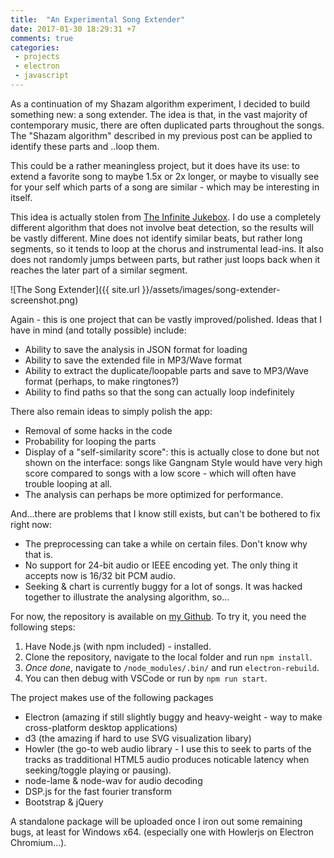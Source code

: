 ```yaml
---
title:  "An Experimental Song Extender"
date: 2017-01-30 18:29:31 +7
comments: true
categories:
 - projects
 - electron
 - javascript
---
```

As a continuation of my Shazam algorithm experiment, I decided to build something new: a song extender. The idea is that, in the vast majority of contemporary music, there are often duplicated parts throughout the songs. The "Shazam algorithm" described in my previous post can be applied to identify these parts and ..loop them.

This could be a rather meaningless project, but it does have its use: to extend a favorite song to maybe 1.5x or 2x longer, or maybe to visually see for your self which parts of a song are similar - which may be interesting in itself.

This idea is actually stolen from [The Infinite Jukebox](http://labs.echonest.com/Uploader/index.html). I do use a completely different algorithm that does not involve beat detection, so the results will be vastly different. Mine does not identify similar beats, but rather long segments, so it tends to loop at the chorus and instrumental lead-ins. It also does not randomly jumps between parts, but rather just loops back when it reaches the later part of a similar segment.

![The Song Extender]({{ site.url }}/assets/images/song-extender-screenshot.png)

Again - this is one project that can be vastly improved/polished. Ideas that I have in mind (and totally possible) include:

- Ability to save the analysis in JSON format for loading
- Ability to save the extended file in MP3/Wave format
- Ability to extract the duplicate/loopable parts and save to MP3/Wave format (perhaps, to make ringtones?)
- Ability to find paths so that the song can actually loop indefinitely

There also remain ideas to simply polish the app:

- Removal of some hacks in the code
- Probability for looping the parts
- Display of a "self-similarity score": this is actually close to done but not shown on the interface: songs like Gangnam Style would have very high score compared to songs with a low score - which will often have trouble looping at all.
- The analysis can perhaps be more optimized for performance.

And...there are problems that I know still exists, but can't be bothered to fix right now:

- The preprocessing can take a while on certain files. Don't know why that is.
- No support for 24-bit audio or IEEE encoding yet. The only thing it accepts now is 16/32 bit PCM audio.
- Seeking & chart is currently buggy for a lot of songs. It was hacked together to illustrate the analysing algorithm, so...

For now, the repository is available on [my Github](https://github.com/luungoc2005/song-extender-electron). To try it, you need the following steps:

1. Have Node.js (with npm included) - installed.
2. Clone the repository, navigate to the local folder and run `npm install`.
3. _Once done_, navigate to `/node_modules/.bin/` and run `electron-rebuild`.
4. You can then debug with VSCode or run by `npm run start`.

The project makes use of the following packages

- Electron (amazing if still slightly buggy and heavy-weight - way to make cross-platform desktop applications)
- d3 (the amazing if hard to use SVG visualization libary)
- Howler (the go-to web audio library - I use this to seek to parts of the tracks as tradditional HTML5 audio produces noticable latency when seeking/toggle playing or pausing).
- node-lame & node-wav for audio decoding
- DSP.js for the fast fourier transform
- Bootstrap & jQuery

A standalone package will be uploaded once I iron out some remaining bugs, at least for Windows x64. (especially one with Howlerjs on Electron Chromium...).
